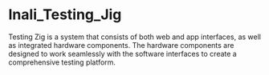 # Inali_Testing_Jig
Testing Zig is a system that consists of both web and app interfaces, as well as integrated hardware components. The hardware components are designed to work seamlessly with the software interfaces to create a comprehensive testing platform.

